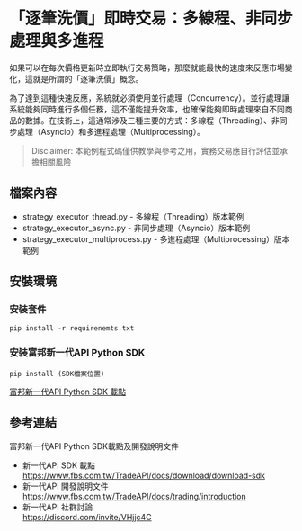 # 「逐筆洗價」即時交易：多線程、非同步處理與多進程
如果可以在每次價格更新時立即執行交易策略，那麼就能最快的速度來反應市場變化，這就是所謂的「逐筆洗價」概念。

為了達到這種快速反應，系統就必須使用並行處理（Concurrency）。並行處理讓系統能夠同時進行多個任務，這不僅能提升效率，也確保能夠即時處理來自不同商品的數據。在技術上，這通常涉及三種主要的方式：多線程（Threading）、非同步處理（Asyncio）和多進程處理（Multiprocessing）。<br>

> Disclaimer: 本範例程式碼僅供教學與參考之用，實務交易應自行評估並承擔相關風險

## 檔案內容
* strategy_executor_thread.py - 多線程（Threading）版本範例
* strategy_executor_async.py - 非同步處理（Asyncio）版本範例
* strategy_executor_multiprocess.py - 多進程處理（Multiprocessing）版本範例

## 安裝環境
### 安裝套件

```console
pip install -r requirenemts.txt
```

### 安裝富邦新一代API Python SDK

```console
pip install (SDK檔案位置)
```
[富邦新一代API Python SDK 載點](https://www.fbs.com.tw/TradeAPI/docs/download/download-sdk)

## 參考連結
富邦新一代API Python SDK載點及開發說明文件
* 新一代API SDK 載點<br>
https://www.fbs.com.tw/TradeAPI/docs/download/download-sdk
* 新一代API 開發說明文件<br>
https://www.fbs.com.tw/TradeAPI/docs/trading/introduction 
* 新一代API 社群討論<br>
https://discord.com/invite/VHjjc4C
